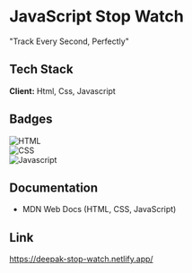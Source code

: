 
# JavaScript Stop Watch

"Track Every Second, Perfectly"





## Tech Stack

**Client:**  Html, Css, Javascript



## Badges

![HTML](https://img.shields.io/badge/HTML-5-blue)  
![CSS](https://img.shields.io/badge/CSS-3-blue)  
![Javascript](https://img.shields.io/badge/JavaScript-ES6-yellow)    




## Documentation

- MDN Web Docs (HTML, CSS, JavaScript)




## Link 

https://deepak-stop-watch.netlify.app/
